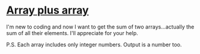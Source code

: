 # [Array plus array](https://www.codewars.com/kata/array-plus-array "https://www.codewars.com/kata/5a2be17aee1aaefe2a000151")

I'm new to coding and now I want to get the sum of two arrays...actually the sum of all their elements. I'll appreciate for your help.

P.S. Each array includes only integer numbers. Output is a number too.